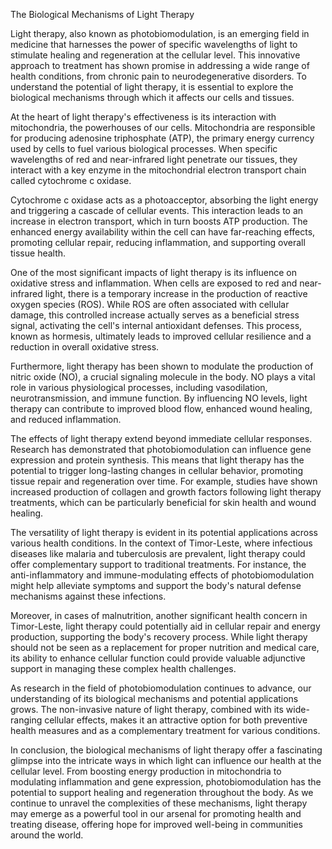 The Biological Mechanisms of Light Therapy

Light therapy, also known as photobiomodulation, is an emerging field in medicine that harnesses the power of specific wavelengths of light to stimulate healing and regeneration at the cellular level. This innovative approach to treatment has shown promise in addressing a wide range of health conditions, from chronic pain to neurodegenerative disorders. To understand the potential of light therapy, it is essential to explore the biological mechanisms through which it affects our cells and tissues.

At the heart of light therapy's effectiveness is its interaction with mitochondria, the powerhouses of our cells. Mitochondria are responsible for producing adenosine triphosphate (ATP), the primary energy currency used by cells to fuel various biological processes. When specific wavelengths of red and near-infrared light penetrate our tissues, they interact with a key enzyme in the mitochondrial electron transport chain called cytochrome c oxidase.

Cytochrome c oxidase acts as a photoacceptor, absorbing the light energy and triggering a cascade of cellular events. This interaction leads to an increase in electron transport, which in turn boosts ATP production. The enhanced energy availability within the cell can have far-reaching effects, promoting cellular repair, reducing inflammation, and supporting overall tissue health.

One of the most significant impacts of light therapy is its influence on oxidative stress and inflammation. When cells are exposed to red and near-infrared light, there is a temporary increase in the production of reactive oxygen species (ROS). While ROS are often associated with cellular damage, this controlled increase actually serves as a beneficial stress signal, activating the cell's internal antioxidant defenses. This process, known as hormesis, ultimately leads to improved cellular resilience and a reduction in overall oxidative stress.

Furthermore, light therapy has been shown to modulate the production of nitric oxide (NO), a crucial signaling molecule in the body. NO plays a vital role in various physiological processes, including vasodilation, neurotransmission, and immune function. By influencing NO levels, light therapy can contribute to improved blood flow, enhanced wound healing, and reduced inflammation.

The effects of light therapy extend beyond immediate cellular responses. Research has demonstrated that photobiomodulation can influence gene expression and protein synthesis. This means that light therapy has the potential to trigger long-lasting changes in cellular behavior, promoting tissue repair and regeneration over time. For example, studies have shown increased production of collagen and growth factors following light therapy treatments, which can be particularly beneficial for skin health and wound healing.

The versatility of light therapy is evident in its potential applications across various health conditions. In the context of Timor-Leste, where infectious diseases like malaria and tuberculosis are prevalent, light therapy could offer complementary support to traditional treatments. For instance, the anti-inflammatory and immune-modulating effects of photobiomodulation might help alleviate symptoms and support the body's natural defense mechanisms against these infections.

Moreover, in cases of malnutrition, another significant health concern in Timor-Leste, light therapy could potentially aid in cellular repair and energy production, supporting the body's recovery process. While light therapy should not be seen as a replacement for proper nutrition and medical care, its ability to enhance cellular function could provide valuable adjunctive support in managing these complex health challenges.

As research in the field of photobiomodulation continues to advance, our understanding of its biological mechanisms and potential applications grows. The non-invasive nature of light therapy, combined with its wide-ranging cellular effects, makes it an attractive option for both preventive health measures and as a complementary treatment for various conditions.

In conclusion, the biological mechanisms of light therapy offer a fascinating glimpse into the intricate ways in which light can influence our health at the cellular level. From boosting energy production in mitochondria to modulating inflammation and gene expression, photobiomodulation has the potential to support healing and regeneration throughout the body. As we continue to unravel the complexities of these mechanisms, light therapy may emerge as a powerful tool in our arsenal for promoting health and treating disease, offering hope for improved well-being in communities around the world.